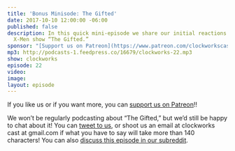 ```yaml
---
title: 'Bonus Minisode: The Gifted'
date: 2017-10-10 12:00:00 -06:00
published: false
description: In this quick mini-episode we share our initial reactions to Fox’s new
  X-Men show “The Gifted.”
sponsor: "[Support us on Patreon](https://www.patreon.com/clockworkscast)"
mp3: http://podcasts-1.feedpress.co/16679/clockworks-22.mp3
show: clockworks
episode: 22
video: 
image: 
layout: episode
---
```


If you like us or if you want more, you can [support us on Patreon](https://www.patreon.com/clockworkscast)!!

We won’t be regularly podcasting about “The Gifted,” but we’d still be happy to chat about it! You can [tweet to us](http://www.twitter.com/clockworkscast), or shoot us an email at clockworks cast at gmail.com if what you have to say will take more than 140 characters! You can also [discuss this episode in our subreddit](https://www.reddit.com/r/Goodstuff_fm/).
